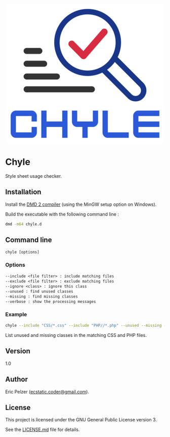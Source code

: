 ![](https://github.com/senselogic/CHYLE/blob/master/LOGO/chyle.png)

# Chyle

Style sheet usage checker.

## Installation

Install the [DMD 2 compiler](https://dlang.org/download.html) (using the MinGW setup option on Windows).

Build the executable with the following command line :

```bash
dmd -m64 chyle.d
```

## Command line

```
chyle [options]
```

### Options

```
--include <file filter> : include matching files
--exclude <file filter> : exclude matching files
--ignore <class> : ignore this class
--unused : find unused classes
--missing : find missing classes
--verbose : show the processing messages
```

### Example

```bash
chyle --include "CSS/*.css" --include "PHP//*.php" --unused --missing --verbose
```

List unused and missing classes in the matching CSS and PHP files.

## Version

1.0

## Author

Eric Pelzer (ecstatic.coder@gmail.com).

## License

This project is licensed under the GNU General Public License version 3.

See the [LICENSE.md](LICENSE.md) file for details.
